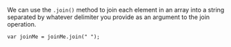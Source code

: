 We can use the `.join()` method to join each element in an array into a string separated by whatever delimiter you provide as an argument to the join operation.

`var joinMe = joinMe.join(" ");`